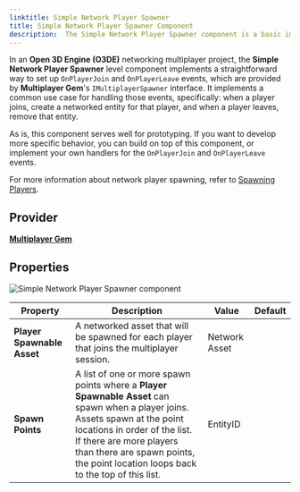 ```yaml
---
linktitle: Simple Network Player Spawner
title: Simple Network Player Spawner Component
description:  The Simple Network Player Spawner component is a basic implementation for handling player join and player leave events in a network multiplayer session in Open 3D Engine (O3DE).
---
```


In an **Open 3D Engine (O3DE)** networking multiplayer project, the **Simple Network Player Spawner** level component implements a straightforward way to set up `OnPlayerJoin` and `OnPlayerLeave` events, which are provided by **Multiplayer Gem**'s `IMultiplayerSpawner` interface. It implements a common use case for handling those events, specifically: when a player joins, create a networked entity for that player, and when a player leaves, remove that entity.

As is, this component serves well for prototyping. If you want to develop more specific behavior, you can build on top of this component, or implement your own handlers for the `OnPlayerJoin` and `OnPlayerLeave` events.

For more information about network player spawning, refer to [Spawning Players](/docs/user-guide/networking/multiplayer/spawning.md).


## Provider

[**Multiplayer Gem**](/docs/user-guide/gems/reference/multiplayer/multiplayer-gem/)


## Properties

![Simple Network Player Spawner component](/images/user-guide/components/reference/multiplayer/simple-player-spawner-component.png)

| Property | Description | Value | Default |
| - | - | - | - |
| **Player Spawnable Asset**  | A networked asset that will be spawned for each player that joins the multiplayer session. | Network Asset  |   |
|  **Spawn Points** | A list of one or more spawn points where a **Player Spawnable Asset** can spawn when a player joins. Assets spawn at the point locations in order of the list. If there are more players than there are spawn points, the point location loops back to the top of this list. | EntityID |   |